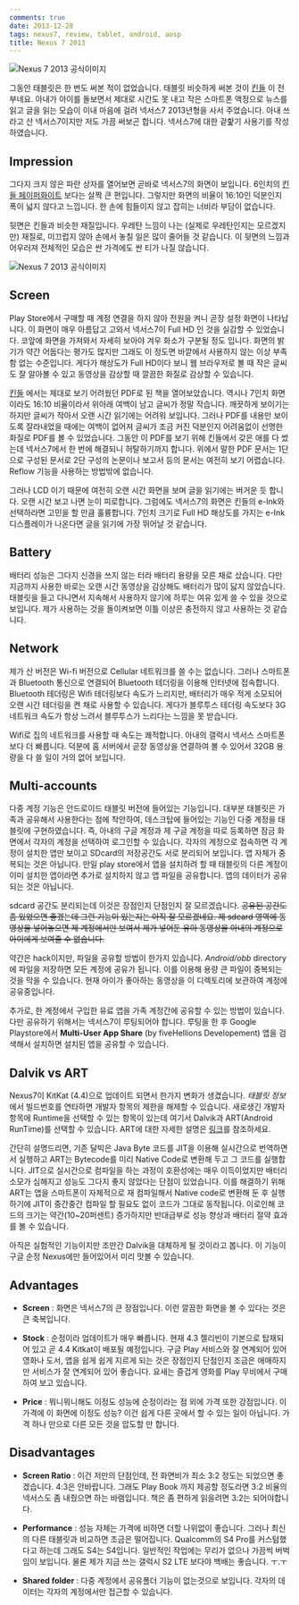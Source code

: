 ```yaml
---
comments: true
date: 2013-12-28
tags: nexus7, review, tablet, android, aosp
title: Nexus 7 2013
---
```


![Nexus 7 2013 공식이미지](../media/page/review/nexus7-2013_1.jpg)

그동안 태블릿은 한 번도 써본 적이 없었습니다.
태블릿 비슷하게 써본 것이 [킨들](kindle-paperwhite.md) 이 전부네요.
아내가 아이를 돌보면서 제대로 시간도 못 내고 작은 스마트폰 액정으로 뉴스를 읽고 글을 읽는 모습이 이내 마음에 걸려 넥서스7 2013년형을 사서 주었습니다.
아내 쓰라고 산 넥서스7이지만 저도 가끔 써보곤 합니다.
넥서스7에 대한 겉핥기 사용기를 작성하였습니다.

Impression
----------

그다지 크지 않은 파란 상자를 열어보면 곧바로 넥서스7의 화면이 보입니다.
6인치의 [킨들 페이퍼화이트](kindle-paperwhite.md) 보다는 살짝 큰 편입니다.
그렇지만 화면의 비율이 16:10인 덕분인지 폭이 넓지 않다고 느낍니다.
한 손에 힘들이지 않고 잡히는 너비라 부담이 없습니다.

뒷면은 킨들과 비슷한 재질입니다.
우레탄 느낌이 나는 (실제로 우레탄인지는 모르겠지만) 재질로,
미끄럽지 않아 손에서 놓칠 일은 많이 줄어들 것 같습니다.
이 뒷면의 느낌과 어우러져 전체적인 모습은 싼 가격에도 싼 티가 나질 않습니다.

![Nexus 7 2013 공식이미지](../media/page/review/nexus7-2013_2.jpg)

Screen
------

Play Store에서 구매할 때 계정 연결을 하지 않아 전원을 켜니 곧장 설정 화면이 나타납니다.
이 화면이 매우 아름답고 고와서 넥서스7이 Full HD 인 것을 실감할 수 있었습니다.
코앞에 화면을 가져와서 자세히 보아야 겨우 화소가 구분될 정도 입니다.
화면의 밝기가 약간 어둡다는 평가도 많지만 그래도 이 정도면 바깥에서 사용하지 않는 이상 부족함 없는 수준입니다.
게다가 해상도가 Full HD이다 보니 웹 브라우저로 볼 때 작은 글씨도 잘 알아볼 수 있고 동영상을 감상할 때 깔끔한 화질로 감상할 수 있습니다.

[킨들](kindle-paperwhite.md) 에서는 제대로 보기 어려웠던 PDF로 된 책을 열어보았습니다.
역시나 7인치 화면이라도 16:10 비율이라서 위아래 여백이 남고 글씨가 정말 작습니다.
깨끗하게 보이기는 하지만 글씨가 작아서 오랜 시간 읽기에는 어려워 보입니다.
그러나 PDF를 내용만 보이도록 잘라내었을 때에는 여백이 없어져 글씨가 조금 커진 덕분인지 어려움없이 선명한 화질로 PDF를 볼 수 있었습니다.
그동안 이 PDF를 보기 위해 킨들에서 갖은 애를 다 썼는데 넥서스7에서 한 번에 해결되니 허탈하기까지 합니다.
위에서 말한 PDF 문서는 1단으로 구성된 문서로 2단 구성의 논문이나 보고서 등의 문서는 여전히 보기 어렵습니다. Reflow 기능을 사용하는 방법밖에 없습니다.

그러나 LCD 이기 때문에 여전히 오랜 시간 화면을 보며 글을 읽기에는 버거운 듯 합니다.
오랜 시간 보고 나면 눈이 피로합니다.
그럼에도 넥서스7의 화면은 킨들의 e-Ink와 선택하라면 고민을 할 만큼 훌륭합니다.
7인치 크기로 Full HD 해상도를 가지는 e-Ink 디스플레이가 나온다면 글을 읽기에 가장 뛰어날 것 같습니다.

Battery
-------

배터리 성능은 그다지 신경을 쓰지 않는 터라 배터리 용량을 모른 채로 샀습니다.
다만 지금까지 사용한 바로는 오랜 시간 동영상을 감상해도 배터리가 많이 닳지 않았습니다.
태블릿을 들고 다니면서 지속해서 사용하지 않기에 하루는 여유 있게 쓸 수 있을 것으로 보입니다.
제가 사용하는 것을 돌이켜보면 이틀 이상은 충전하지 않고 사용하는 것 같습니다.

Network
-------

제가 산 버전은 Wi-fi 버전으로 Cellular 네트워크를 쓸 수는 없습니다.
그러나 스마트폰과 Bluetooth 통신으로 연결되어 Bluetooth 테더링을 이용해 인터넷에 접속합니다.
Bluetooth 테더링은 Wifi 테더링보다 속도가 느리지만, 배터리가 매우 적게 소모되어 오랜 시간 테더링을 켠 채로 사용할 수 있습니다.
게다가 블루투스 테더링 속도보다 3G 네트워크 속도가 항상 느려서 블루투스가 느리다는 느낌을 못 받습니다.

Wifi로 집의 네트워크를 사용할 때 속도는 쾌적합니다.
아내의 갤럭시 넥서스 스마트폰보다 더 빠릅니다.
덕분에 홈 서버에서 곧장 동영상을 연결하여 볼 수 있어서 32GB 용량을 다 쓸 일이 거의 없어 보입니다.

Multi-accounts
--------------

다중 계정 기능은 안드로이드 태블릿 버전에 들어있는 기능입니다.
대부분 태블릿은 가족과 공유해서 사용한다는 점에 착안하여,
데스크탑에 들어있는 기능인 다중 계정을 태블릿에 구현하였습니다.
즉, 아내의 구글 계정과 제 구글 계정을 따로 등록하면 잠금 화면에서 각자의 계정을 선택하여 로그인할 수 있습니다.
각자의 계정으로 접속하면 각 계정이 설치한 앱만 보이고 SDcard의 저장공간도 서로 분리되어 보입니다.
앱 자체가 중복되는 것은 아닙니다.
만일 play store에서 앱을 설치하려 할 때 태블릿의 다른 계정이 이미 설치한 앱이라면 추가로 설치하지 않고 앱 파일을 공유합니다.
앱의 데이터가 공유되는 것은 아닙니다.

sdcard 공간도 분리되는데 이것은 장점인지 단점인지 잘 모르겠습니다.
~~공유된 공간도 좀 있었으면 좋겠는데 그런 기능이 있는지는 아직 잘 모르겠네요.
제 sdcard 영역에 동영상을 넣어놓으면 제 계정에서만 보여서 제가 넣어둔 유아 동영상을 아내의 계정으로 아이에게 보여줄 수 없습니다.~~

약간은 hack이지만, 파일을 공유할 방법이 한가지 있습니다.
*Android/obb* directory에 파일을 저장하면 모든 계정에 공유가 됩니다.
이를 이용해 용량 큰 파일이 중복되는 것을 막을 수 있습니다.
현재 아이가 좋아하는 동영상을 이 디렉토리에 보관하여 계정에 공유중입니다.

추가로, 한 계정에서 구입한 유료 앱을 가족 계정간에 공유할 수 있는 방법이 있습니다.
다만 공유하기 위해서는 넥서스7이 루팅되어야 합니다.
루팅을 한 후 Google Playstore에서 **Multi-User App Share** (by fiveHellions Developement) 앱을 검색해서 설치하면 설치된 앱을 공유할 수 있습니다.

Dalvik vs ART
-------------

Nexus7이 KitKat (4.4)으로 업데이트 되면서 한가지 변화가 생겼습니다.
*태블릿 정보*에서 빌드번호를 연타하면 개발자 항목의 제한을 해제할 수 있습니다.
새로생긴 개발자 항목에 Runtime을 선택할 수 있는 항목이 있는데 여기서 Dalvik과 ART(Android RunTime)를 선택할 수 있습니다.
ART에 대한 자세한 설명은 [링크][art.infinum]를 참조하세요.

[art.infinum]: http://www.infinum.co/the-capsized-eight/articles/art-vs-dalvik-introducing-the-new-android-runtime-in-kit-kat

간단히 설명드리면, 기존 달빅은 Java Byte 코드를 JIT을 이용해 실시간으로 번역하면서 실행하고 ART는 Bytecode를 미리 Native Code로 변환해 두고 그 코드를 실행합니다.
JIT으로 실시간으로 컴파일을 하는 과정이 호환성에는 매우 이득이었지만 배터리소모가 심해지고 성능도 그다지 좋지 않았다는 단점이 있었습니다.
이를 해결하기 위해 ART는 앱을 스마트폰이 자체적으로 재 컴파일해서 Native code로 변환해 둔 후 실행하기에 JIT이 중간중간 컴파일 할 필요도 없이 코드가 그대로 동작됩니다.
이로인해 코드의 크기는 약간(10~20퍼센트) 증가하지만 반대급부로 성능 향상과 배터리 절약 효과를 볼 수 있습니다.

아직은 실험적인 기능이지만 조만간 Dalvik을 대체하게 될 것이라고 봅니다.
이 기능이 구글 순정 Nexus에만 들어있어서 미리 맛볼 수 있습니다.

Advantages
----------

*   **Screen** : 화면은 넥서스7의 큰 장점입니다. 이런 깔끔한 화면을 볼 수
    있다는 것은 큰 축복입니다.

*   **Stock** : 순정이라 업데이트가 매우 빠릅니다. 현재 4.3 젤리빈이 기본으로
    탑재되어 있고 곧 4.4 Kitkat이 배포될 예정입니다. 구글 Play 서비스와 잘
    연계되어 있어 영화나 도서, 앱을 쉽게 쉽게 지르게 되는 것은 장점인지
    단점인지 조금은 애매하지만 서비스가 잘 연계되어 있어 좋습니다. 요새는
    즐겁게 영화를 Play 무비에서 구매하여 보고 있습니다.

*   **Price** : 뭐니뭐니해도 이정도 성능에 순정이라는 점 외에 가격 또한
    강점입니다. 이 가격에 이 화면에 이정도 성능? 이건 쉽게 다른 곳에서 할 수
    있는 일이 아닙니다. 가격 하나 만으로 다른 모든 것을 압도할 만 합니다.

Disadvantages
-------------

*   **Screen Ratio** : 이건 저만의 단점인데, 전 화면비가 최소 3:2 정도는
    되었으면 좋겠습니다. 4:3은 안바랍니다. 그래도 Play Book 까지 제공할
    정도라면 3:2 비율의 넥서스도 좀 내줬으면 하는 바램입니다. 책은 좀 편하게
    읽을려면 3:2는 되어야합니다.

*   **Performance** : 성능 자체는 가격에 비하면 더할 나위없이 좋습니다. 그러나
    최신의 다른 태블릿과 비교하면 조금은 떨어집니다. Qualcomm의 S4 Pro를
    커스텀했다고 하는데 그래도 S4는 S4입니다. 일반적인 작업에는 무리가 없으나
    가끔씩 버벅임이 보입니다. 물론 제가 지금 쓰는 갤럭시 S2 LTE 보다야 백배는
    좋습니다. ㅜ.ㅜ

*   **Shared folder** : 다중 계정에서 공유폴더 기능이 없는것으로 보입니다.
    각자의 데이터는 각자의 계정에서만 접근할 수 있습니다.